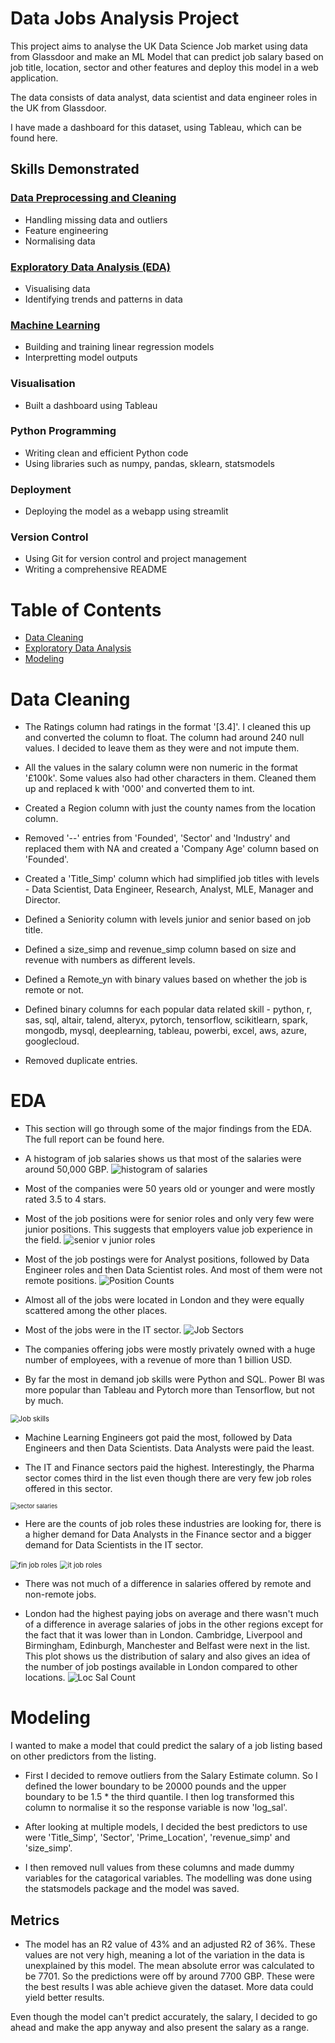 # Data Jobs Analysis Project

This project aims to analyse the UK Data Science Job market using data from Glassdoor and make an ML Model that can predict job salary based on job title, location, sector and other features and deploy this model in a web application.

The data consists of data analyst, data scientist and data engineer roles in the UK from Glassdoor. 

I have made a dashboard for this dataset, using Tableau, which can be found here.

## Skills Demonstrated
### [Data Preprocessing and Cleaning](#data-cleaning)
- Handling missing data and outliers
- Feature engineering
- Normalising data

### [Exploratory Data Analysis (EDA)](#eda)
- Visualising data
- Identifying trends and patterns in data

### [Machine Learning](#modeling)
- Building and training linear regression models
- Interpretting model outputs

### Visualisation
- Built a dashboard using Tableau

### Python Programming
- Writing clean and efficient Python code
- Using libraries such as numpy, pandas, sklearn, statsmodels

### Deployment
- Deploying the model as a webapp using streamlit

### Version Control
- Using Git for version control and project management
- Writing a comprehensive README


# Table of Contents

- [Data Cleaning](#data-cleaning)
- [Exploratory Data Analysis](#eda)
- [Modeling](#modeling)

# Data Cleaning
- The Ratings column had ratings in the format '[3.4]'. I cleaned this up and converted the column to float. The column had around 240 null values. I decided to leave them as they were and not impute them. 

- All the values in the salary column were non numeric in the format '£100k'. Some values also had other characters in them. Cleaned them up and replaced k with '000' and converted them to int.

- Created a Region column with just the county names from the location column.

- Removed '--' entries from 'Founded', 'Sector' and 'Industry' and replaced them with NA and created a 'Company Age' column based on 'Founded'. 

- Created a 'Title_Simp' column which had simplified job titles with levels - Data Scientist, Data Engineer, Research, Analyst, MLE, Manager and Director.

- Defined a Seniority column with levels junior and senior based on job title. 

- Defined a size_simp and revenue_simp column based on size and revenue with numbers as different levels. 

- Defined a Remote_yn with binary values based on whether the job is remote or not.

- Defined binary columns for each popular data related skill - python, r, sas, sql, altair, talend, alteryx, pytorch, tensorflow, scikitlearn, spark, mongodb, mysql, deeplearning, tableau, powerbi, excel, aws, azure, googlecloud.  

- Removed duplicate entries.

# EDA

- This section will go through some of the major findings from the EDA. The full report can be found here.

- A histogram of job salaries shows us that most of the salaries were around 50,000 GBP.
![histogram of salaries](./images/sal_hist.png)

- Most of the companies were 50 years old or younger and were mostly rated 3.5 to 4 stars.

- Most of the job positions were for senior roles and only very few were junior positions. This suggests that employers value job experience in the field.
![senior v junior roles](./images/sen_jun.png)
- Most of the job postings were for Analyst positions, followed by Data Engineer roles and then Data Scientist roles. And most of them were not remote positions.
![Position Counts](./images/job_roles.png)

- Almost all of the jobs were located in London and they were equally scattered among the other places. 

- Most of the jobs were in the IT sector. 
![Job Sectors](./images/job_sec.png)

- The companies offering jobs were mostly privately owned with a huge number of employees, with a revenue of more than 1 billion USD.

- By far the most in demand job skills were Python and SQL. Power BI was more popular than Tableau and Pytorch more than Tensorflow, but not by much. 
<img src="./images/skills.png" alt="Job skills" style="zoom:80%;" />

- Machine Learning Engineers got paid the most, followed by Data Engineers and then Data Scientists. Data Analysts were paid the least.

- The IT and Finance sectors paid the highest. Interestingly, the Pharma sector comes third in the list even though there are very few job roles offered in this sector.
<img src="./images/sec_sal.png" alt="sector salaries" style="zoom: 67%;" />

- Here are the counts of job roles these industries are looking for, there is a higher demand for Data Analysts in the Finance sector and a bigger demand for Data Scientists in the IT sector.
<img src="./images/fin_role.png" alt="fin job roles" style="zoom:80%;" />
<img src="./images/it_role.png" alt="it job roles" style="zoom:80%;" />

- There was not much of a difference in salaries offered by remote and non-remote jobs.

- London had the highest paying jobs on average and there wasn't much of a difference in average salaries of jobs in the other regions except for the fact that it was lower than in London. Cambridge, Liverpool and Birmingham, Edinburgh, Manchester and Belfast were next in the list. This plot shows us the distribution of salary and also gives an idea of the number of job postings available in London compared to other locations.
![Loc Sal Count](./images/loc_sal.png)

# Modeling

I wanted to make a model that could predict the salary of a job listing based on other predictors from the listing. 

- First I decided to remove outliers from the Salary Estimate column. So I defined the lower boundary to be 20000 pounds and the upper boundary to be 1.5 * the third quantile. I then log transformed this column to normalise it so the response variable is now 'log_sal'.

- After looking at multiple models, I decided the best predictors to use were 'Title_Simp', 'Sector', 'Prime_Location', 'revenue_simp' and 'size_simp'.

- I then removed null values from these columns and made dummy variables for the catagorical variables. The modelling was done using the statsmodels package and the model was saved. 

## Metrics

- The model has an R2 value of 43% and an adjusted R2 of 36%. These values are not very high, meaning a lot of the variation in the data is unexplained by this model. The mean absolute error was calculated to be 7701. So the predictions were off by around 7700 GBP. These were the best results I was able achieve given the dataset. More data could yield better results.

Even though the model can't predict accurately, the salary, I decided to go ahead and make the app anyway and also present the salary as a range.

